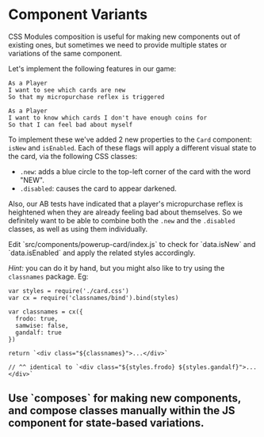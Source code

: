# Component Variants

CSS Modules composition is useful for making new components out of existing ones, but sometimes we need to provide multiple states or variations of the same component.

Let's implement the following features in our game:

```
As a Player
I want to see which cards are new
So that my micropurchase reflex is triggered
```

```
As a Player
I want to know which cards I don't have enough coins for
So that I can feel bad about myself
```

To implement these we've added 2 new properties to the `Card` component: `isNew` and `isEnabled`. Each of these flags will apply a different visual state to the card, via the following CSS classes:

- `.new`: adds a blue circle to the top-left corner of the card with the word "NEW".
- `.disabled`: causes the card to appear darkened.

Also, our AB tests have indicated that a player's micropurchase reflex is heightened when they are already feeling bad about themselves. So we definitely want to be able to combine both the `.new` and the `.disabled` classes, as well as using them individually.

<div id="root"></div>

<div class="task">
<p>Edit `src/components/powerup-card/index.js` to check for `data.isNew` and `data.isEnabled` and apply the related styles accordingly.</p>

_Hint:_ you can do it by hand, but you might also like to try using the `classnames` package. Eg:

```
var styles = require('./card.css')
var cx = require('classnames/bind').bind(styles)

var classnames = cx({
  frodo: true,
  samwise: false,
  gandalf: true
})

return `<div class="${classnames}">...</div>`

// ^^ identical to `<div class="${styles.frodo} ${styles.gandalf}">...</div>`
```
</div>

<div class="core-concept">
<h2>Use `composes` for making new components, and compose classes manually within the JS component for state-based variations.</h2>
</div>
